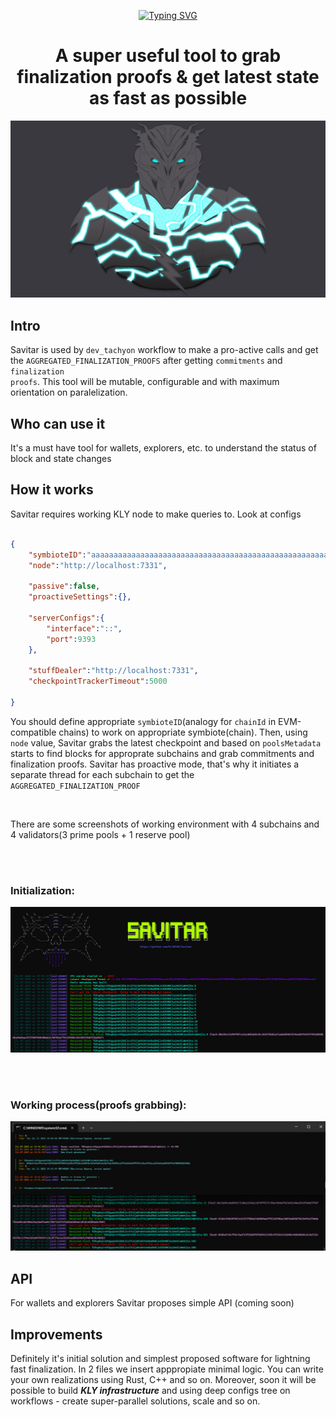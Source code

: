 
<div align="center">

<!-- [![Typing SVG](https://readme-typing-svg.herokuapp.com?font=Major+Mono+Display&size=64&color=C20000&center=true&vCenter=true&height=100&lines=Klyntar)](https://git.io/typing-svg) -->
[![Typing SVG](https://readme-typing-svg.herokuapp.com?font=Major+Mono+Display&size=100&color=0c288a&center=true&vCenter=true&width=500&height=200&lines=sAVitAR)](https://git.io/typing-svg)

# <b>A super useful tool to grab finalization proofs & get latest state as fast as possible</b>


<img src="./images/main.jpg">

</div>

## <b>Intro</b>

Savitar is used by <code>dev_tachyon</code> workflow to make a pro-active calls and get the <code>AGGREGATED_FINALIZATION_PROOFS</code> after getting <code>commitments</code> and <code>finalization proofs</code>. This tool will be mutable, configurable and with maximum orientation on paralelization.

## <b>Who can use it</b>

It's a must have tool for wallets, explorers, etc. to understand the status of block and state changes
## <b>How it works</b>

Savitar requires working KLY node to make queries to. Look at configs


```json

{
    "symbioteID":"aaaaaaaaaaaaaaaaaaaaaaaaaaaaaaaaaaaaaaaaaaaaaaaaaaaaaaaaaaaaaaaa",
    "node":"http://localhost:7331",

    "passive":false,
    "proactiveSettings":{},
    
    "serverConfigs":{
        "interface":"::",
        "port":9393
    },

    "stuffDealer":"http://localhost:7331",
    "checkpointTrackerTimeout":5000

}

```

You should define appropriate <code>symbioteID</code>(analogy for <code>chainId</code> in EVM-compatible chains) to work on appropriate symbiote(chain). Then, using <code>node</code> value, Savitar grabs the latest checkpoint and based on <code>poolsMetadata</code> starts to find blocks for approprate subchains and grab commitments and finalization proofs. Savitar has proactive mode, that's why it initiates a separate thread for each subchain to get the <code>AGGREGATED_FINALIZATION_PROOF</code>

<br/>


There are some screenshots of working environment with 4 subchains and 4 validators(3 prime pools + 1 reserve pool)


<br/><br/>

### Initialization:

<img src="./images/savitar_work_1.jpg">

<br/><br/>

### Working process(proofs grabbing):

<img src="./images/savitar_work_2.jpg">


## <b>API</b>

For wallets and explorers Savitar proposes simple API (coming soon)


## <b>Improvements</b>

Definitely it's initial solution and simplest proposed software for lightning fast finalization. In 2 files we insert apppropiate minimal logic. You can write your own realizations using Rust, C++ and so on. Moreover, soon it will be possible to build <b><i>KLY infrastructure</i></b> and using deep configs tree on workflows - create super-parallel solutions, scale and so on.